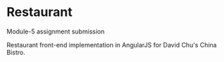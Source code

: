 # Restaurant

Module-5 assignment submission

Restaurant front-end implementation in AngularJS for David Chu's China Bistro.
